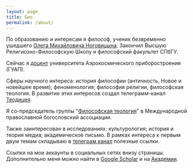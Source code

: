 ```yaml
---
layout: page
title: Био
permalink: /about/
---
```


По образованию и интересам я философ, ученик безвременно ушедшего [Олега Михайловича Ноговицына](https://ru.wikipedia.org/wiki/Ноговицын,_Олег_Михайлович). Закончил Высшую Религиозно-Философскую Школу и философский факультет СПбГУ. 

Сейчас я [доцент](https://pro.guap.ru/exters/profile/1813) университета Аэрокосмического приборостроения (ГУАП). 

Сферы научного интереса: история философии (античность, Новое и новейшее время); феноменология; философия религии, философская теология. В развитие этих интересов создал телеграмм-канал [Теодицея](https://t.me/gettheodicy).

Я со-председатель группы "[Философская теология](https://iota-web.org/philosophical-theology-group/)" в Международной православной богословский ассоциации.

Также заинтересован в исследованиях: культурология; история и теория медиа; академическое письмо. В рамках интереса к первым двум темам складываю в [телеграм канал](https://t.me/lettolearn) полезные ссылки.

Ссылки на мои аккаунты в социальных сетях внизу страницы. Дополнительно меня можно найти в [Google Scholar](https://scholar.google.ru/citations?user=RbXQ62UAAAAJ&hl=ru) и на [Академии](https://suai.academia.edu/IgorZaitsev). 
